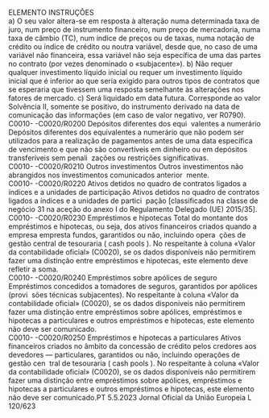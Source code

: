  
ELEMENTO  INSTRUÇÕES  
a) O seu valor altera-se em resposta à alteração numa determinada taxa de juro, 
num preço de instrumento financeiro, num preço de mercadoria, numa taxa de 
câmbio (TC), num índice de preços ou de taxas, numa notação de crédito ou 
índice de crédito ou noutra variável, desde que, no caso de uma variável não 
financeira, essa variável não seja específica de uma das partes no contrato (por 
vezes denominado o «subjacente»). 
b) Não requer qualquer investimento líquido inicial ou requer um investimento 
líquido inicial que é inferior ao que seria exigido para outros tipos de contratos 
que se esperaria que tivessem uma resposta semelhante às alterações nos 
fatores de mercado. 
c) Será liquidado em data futura. 
Corresponde ao valor Solvência II, somente se positivo, do instrumento derivado 
na data de comunicação das informações (em caso de valor negativo, ver R0790).  
C0010- 
-C0020/R0200  Depósitos diferentes dos equi ­
valentes a numerário  Depósitos diferentes dos equivalentes a numerário que não podem ser utilizados 
para a realização de pagamentos antes de uma data específica de vencimento e 
que não são convertíveis em dinheiro ou em depósitos transferíveis sem penali ­
zações ou restrições significativas.  
C0010- 
-C0020/R0210  Outros investimentos  Outros investimentos não abrangidos nos investimentos comunicados anterior ­
mente.  
C0010- 
-C0020/R0220  Ativos detidos no quadro de 
contratos ligados a índices e a 
unidades de participação  Ativos detidos no quadro de contratos ligados a índices e a unidades de partici ­
pação [classificados na classe de negócio 31 na aceção do anexo I do Regulamento 
Delegado (UE) 2015/35].  
C0010- 
-C0020/R0230  Empréstimos e hipotecas  Total do montante dos empréstimos e hipotecas, ou seja, dos ativos financeiros 
criados quando a empresa empresta fundos, garantidos ou não, incluindo opera ­
ções de gestão central de tesouraria ( cash pools ). 
No respeitante à coluna «Valor da contabilidade oficial» (C0020), se os dados 
disponíveis não permitirem fazer uma distinção entre empréstimos e hipotecas, 
este elemento deve refletir a soma.  
C0010- 
-C0020/R0240  Empréstimos sobre apólices de 
seguro  Empréstimos concedidos a tomadores de seguros, garantidos por apólices (provi ­
sões técnicas subjacentes). 
No respeitante à coluna «Valor da contabilidade oficial» (C0020), se os dados 
disponíveis não permitirem fazer uma distinção entre empréstimos sobre apólices, 
empréstimos e hipotecas a particulares e outros empréstimos e hipotecas, este 
elemento não deve ser comunicado.  
C0010- 
-C0020/R0250  Empréstimos e hipotecas a 
particulares  Ativos financeiros criados no âmbito da concessão de crédito pelos credores aos 
devedores — particulares, garantidos ou não, incluindo operações de gestão cen ­
tral de tesouraria ( cash pools ). 
No respeitante à coluna «Valor da contabilidade oficial» (C0020), se os dados 
disponíveis não permitirem fazer uma distinção entre empréstimos sobre apólices, 
empréstimos e hipotecas a particulares e outros empréstimos e hipotecas, este 
elemento não deve ser comunicado.PT  5.5.2023 Jornal Oficial da União Europeia L 120/623